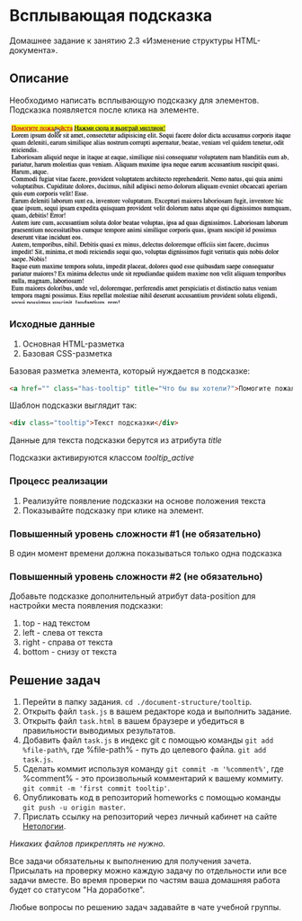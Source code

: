 # Всплывающая подсказка

Домашнее задание к занятию 2.3 «Изменение структуры HTML-документа».

## Описание 

Необходимо написать всплывающую подсказку для элементов. Подсказка появляется
после клика на элементе.

![Demo](./demo.gif)

### Исходные данные

1. Основная HTML-разметка
2. Базовая CSS-разметка

Базовая разметка элемента, который нуждается в подсказке:

```html
<a href="" class="has-tooltip" title="Что бы вы хотели?">Помогите пожалуйста</a>
```

Шаблон подсказки выглядит так:

```html
<div class="tooltip">Текст подсказки</div>
```

Данные для текста подсказки берутся из атрибута *title*

Подсказки активируются классом *tooltip_active*


### Процесс реализации

1. Реализуйте появление подсказки на основе положения текста
2. Показывайте подсказку при клике на элемент.

### Повышенный уровень сложности #1 (не обязательно)

В один момент времени должна показываться только одна подсказка

### Повышенный уровень сложности #2 (не обязательно)

Добавьте подсказке дополнительный атрибут data-position для настройки места появления
подсказки:

1. top - над текстом
2. left - слева от текста
3. right - справа от текста
4. bottom - снизу от текста 

## Решение задач
1. Перейти в папку задания. `cd ./document-structure/tooltip`.
2. Открыть файл `task.js` в вашем редакторе кода и выполнить задание.
3. Открыть файл `task.html` в вашем браузере и убедиться в правильности выводимых результатов.
4. Добавить файл `task.js` в индекс git с помощью команды `git add %file-path%`, где %file-path% - путь до целевого файла. `git add task.js`.
5. Сделать коммит используя команду `git commit -m '%comment%'`, где %comment% - это произвольный комментарий к вашему коммиту. `git commit -m 'first commit tooltip'`.
6. Опубликовать код в репозиторий homeworks с помощью команды `git push -u origin master`.
7. Прислать ссылку на репозиторий через личный кабинет на сайте [Нетологии][6].

[0]: https://github.com/
[1]: https://www.sublimetext.com/
[2]: https://code.visualstudio.com/
[3]: https://github.com/netology-code/guides/tree/master/github
[4]: https://git-scm.com/
[5]: https://github.com/netology-code/guides/blob/master/git/REAMDE.md
[6]: https://netology.ru/

*Никаких файлов прикреплять не нужно.*

Все задачи обязательны к выполнению для получения зачета. Присылать на проверку можно каждую задачу по отдельности или все задачи вместе. Во время проверки по частям ваша домашняя работа будет со статусом "На доработке".

Любые вопросы по решению задач задавайте в чате учебной группы.